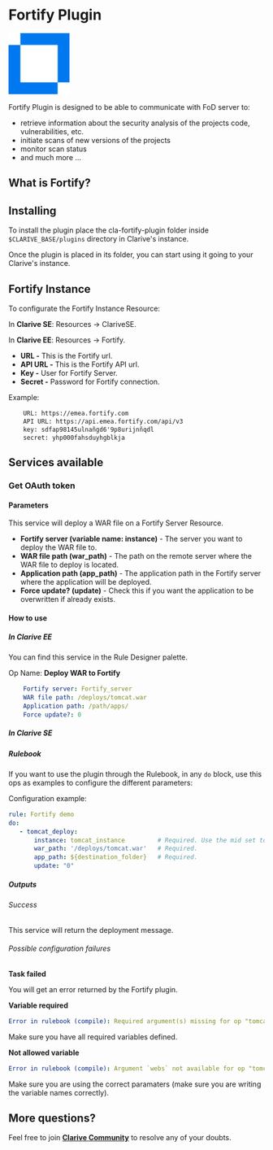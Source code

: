 
# Fortify Plugin

<img src="https://github.com/clarive/cla-fortify-plugin/blob/master/public/icon/fortify.svg" alt="Fortify Plugin" title="Fortify Plugin" width="120" height="120">

Fortify Plugin is designed to be able to communicate with FoD server to:

- retrieve information about the security analysis of the projects code, vulnerabilities, etc.
- initiate scans of new versions of the projects
- monitor scan status
- and much more ...

## What is Fortify?


## Installing

To install the plugin place the cla-fortify-plugin folder inside `$CLARIVE_BASE/plugins`
directory in Clarive's instance.

Once the plugin is placed in its folder, you can start using it going to your Clarive's instance.

## Fortify Instance

To configurate the Fortify Instance Resource:

In **Clarive SE**: Resources -> ClariveSE.

In **Clarive EE**: Resources -> Fortify.

- **URL -** This is the Fortify url.
- **API URL -** This is the Fortify API url.
- **Key -** User for Fortify Server.
- **Secret -** Password for Fortify connection.

Example:

		URL: https://emea.fortify.com
		API URL: https://api.emea.fortify.com/api/v3
		key: sdfap98145ulnañgd6'9p8urijnñqdl
		secret: yhp000fahsduyhgblkja

## Services available

### Get OAuth token

#### Parameters

This service will deploy a WAR file on a Fortify Server Resource.

- **Fortify server (variable name: instance)** - The server you want to deploy the WAR file to.
- **WAR file path (war_path)** - The path on the remote server where the WAR file to deploy is located.
- **Application path (app_path)** - The application path in the Fortify server where the application will be deployed.
- **Force update? (update)** - Check this if you want the application to be overwritten if already exists.

#### How to use

##### In Clarive EE

You can find this service in the Rule Designer palette.

Op Name: **Deploy WAR to Fortify**

```yaml
    Fortify server: Fortify_server
    WAR file path: /deploys/tomcat.war
    Application path: /path/apps/
    Force update?: 0
```

##### In Clarive SE

##### Rulebook

If you want to use the plugin through the Rulebook, in any `do` block, use this ops as examples to configure the different parameters:

Configuration example:

```yaml
rule: Fortify demo
do:
   - tomcat_deploy:
       instance: tomcat_instance         # Required. Use the mid set to the resource you created
       war_path: '/deploys/tomcat.war'   # Required.
       app_path: ${destination_folder} 	 # Required.
       update: "0"
```

##### Outputs

###### Success

This service will return the deployment message.

###### Possible configuration failures

**Task failed**

You will get an error returned by the Fortify plugin.

**Variable required**

```yaml
Error in rulebook (compile): Required argument(s) missing for op "tomcat_deploy": "war_path"
```

Make sure you have all required variables defined.

**Not allowed variable**

```yaml
Error in rulebook (compile): Argument `webs` not available for op "tomcat_deploy"
```

Make sure you are using the correct paramaters (make sure you are writing the variable names correctly).

## More questions?

Feel free to join **[Clarive Community](https://community.clarive.com/)** to resolve any of your doubts.
